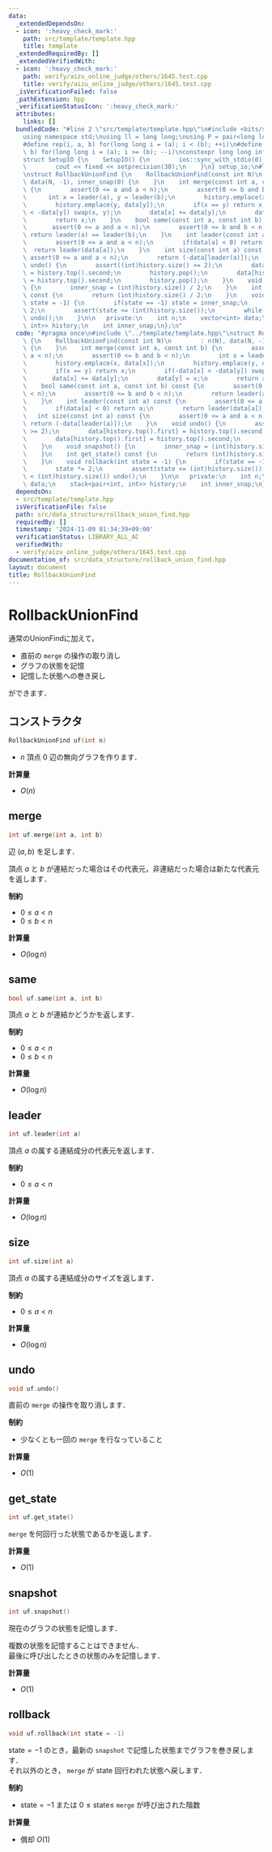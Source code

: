 ```yaml
---
data:
  _extendedDependsOn:
  - icon: ':heavy_check_mark:'
    path: src/template/template.hpp
    title: template
  _extendedRequiredBy: []
  _extendedVerifiedWith:
  - icon: ':heavy_check_mark:'
    path: verify/aizu_online_judge/others/1645.test.cpp
    title: verify/aizu_online_judge/others/1645.test.cpp
  _isVerificationFailed: false
  _pathExtension: hpp
  _verificationStatusIcon: ':heavy_check_mark:'
  attributes:
    links: []
  bundledCode: "#line 2 \"src/template/template.hpp\"\n#include <bits/stdc++.h>\n\
    using namespace std;\nusing ll = long long;\nusing P = pair<long long, long long>;\n\
    #define rep(i, a, b) for(long long i = (a); i < (b); ++i)\n#define rrep(i, a,\
    \ b) for(long long i = (a); i >= (b); --i)\nconstexpr long long inf = 4e18;\n\
    struct SetupIO {\n    SetupIO() {\n        ios::sync_with_stdio(0);\n        cin.tie(0);\n\
    \        cout << fixed << setprecision(30);\n    }\n} setup_io;\n#line 3 \"src/data_structure/rollback_union_find.hpp\"\
    \nstruct RollbackUnionFind {\n    RollbackUnionFind(const int N)\n        : n(N),\
    \ data(N, -1), inner_snap(0) {\n    }\n    int merge(const int a, const int b)\
    \ {\n        assert(0 <= a and a < n);\n        assert(0 <= b and b < n);\n  \
    \      int x = leader(a), y = leader(b);\n        history.emplace(x, data[x]);\n\
    \        history.emplace(y, data[y]);\n        if(x == y) return x;\n        if(-data[x]\
    \ < -data[y]) swap(x, y);\n        data[x] += data[y];\n        data[y] = x;\n\
    \        return x;\n    }\n    bool same(const int a, const int b) const {\n \
    \       assert(0 <= a and a < n);\n        assert(0 <= b and b < n);\n       \
    \ return leader(a) == leader(b);\n    }\n    int leader(const int a) const {\n\
    \        assert(0 <= a and a < n);\n        if(data[a] < 0) return a;\n      \
    \  return leader(data[a]);\n    }\n    int size(const int a) const {\n       \
    \ assert(0 <= a and a < n);\n        return (-data[leader(a)]);\n    }\n    void\
    \ undo() {\n        assert((int)history.size() >= 2);\n        data[history.top().first]\
    \ = history.top().second;\n        history.pop();\n        data[history.top().first]\
    \ = history.top().second;\n        history.pop();\n    }\n    void snapshot()\
    \ {\n        inner_snap = (int)history.size() / 2;\n    }\n    int get_state()\
    \ const {\n        return (int)history.size() / 2;\n    }\n    void rollback(int\
    \ state = -1) {\n        if(state == -1) state = inner_snap;\n        state *=\
    \ 2;\n        assert(state <= (int)history.size());\n        while(state < (int)history.size())\
    \ undo();\n    }\n\n   private:\n    int n;\n    vector<int> data;\n    stack<pair<int,\
    \ int>> history;\n    int inner_snap;\n};\n"
  code: "#pragma once\n#include \"../template/template.hpp\"\nstruct RollbackUnionFind\
    \ {\n    RollbackUnionFind(const int N)\n        : n(N), data(N, -1), inner_snap(0)\
    \ {\n    }\n    int merge(const int a, const int b) {\n        assert(0 <= a and\
    \ a < n);\n        assert(0 <= b and b < n);\n        int x = leader(a), y = leader(b);\n\
    \        history.emplace(x, data[x]);\n        history.emplace(y, data[y]);\n\
    \        if(x == y) return x;\n        if(-data[x] < -data[y]) swap(x, y);\n \
    \       data[x] += data[y];\n        data[y] = x;\n        return x;\n    }\n\
    \    bool same(const int a, const int b) const {\n        assert(0 <= a and a\
    \ < n);\n        assert(0 <= b and b < n);\n        return leader(a) == leader(b);\n\
    \    }\n    int leader(const int a) const {\n        assert(0 <= a and a < n);\n\
    \        if(data[a] < 0) return a;\n        return leader(data[a]);\n    }\n \
    \   int size(const int a) const {\n        assert(0 <= a and a < n);\n       \
    \ return (-data[leader(a)]);\n    }\n    void undo() {\n        assert((int)history.size()\
    \ >= 2);\n        data[history.top().first] = history.top().second;\n        history.pop();\n\
    \        data[history.top().first] = history.top().second;\n        history.pop();\n\
    \    }\n    void snapshot() {\n        inner_snap = (int)history.size() / 2;\n\
    \    }\n    int get_state() const {\n        return (int)history.size() / 2;\n\
    \    }\n    void rollback(int state = -1) {\n        if(state == -1) state = inner_snap;\n\
    \        state *= 2;\n        assert(state <= (int)history.size());\n        while(state\
    \ < (int)history.size()) undo();\n    }\n\n   private:\n    int n;\n    vector<int>\
    \ data;\n    stack<pair<int, int>> history;\n    int inner_snap;\n};"
  dependsOn:
  - src/template/template.hpp
  isVerificationFile: false
  path: src/data_structure/rollback_union_find.hpp
  requiredBy: []
  timestamp: '2024-11-09 01:34:39+09:00'
  verificationStatus: LIBRARY_ALL_AC
  verifiedWith:
  - verify/aizu_online_judge/others/1645.test.cpp
documentation_of: src/data_structure/rollback_union_find.hpp
layout: document
title: RollbackUnionFind
---
```


# RollbackUnionFind

通常のUnionFindに加えて，

- 直前の `merge` の操作の取り消し
- グラフの状態を記憶
- 記憶した状態への巻き戻し

ができます．

## コンストラクタ

```cpp
RollbackUnionFind uf(int n)
```

- $n$ 頂点 $0$ 辺の無向グラフを作ります．

**計算量**

- $O(n)$

## merge

```cpp
int uf.merge(int a, int b)
```

辺 $(a, b)$ を足します．

頂点 $a$ と $b$ が連結だった場合はその代表元，非連結だった場合は新たな代表元を返します．

**制約**

- $0 \leq a < n$
- $0 \leq b < n$

**計算量**

- $O(\log n)$

## same

```cpp
bool uf.same(int a, int b)
```

頂点 $a$ と $b$ が連結かどうかを返します．

**制約**

- $0 \leq a < n$
- $0 \leq b < n$

**計算量**

- $O(\log n)$

## leader

```cpp
int uf.leader(int a)
```

頂点 $a$ の属する連結成分の代表元を返します．

**制約**

- $0 \leq a < n$

**計算量**

- $O(\log n)$

## size

```cpp
int uf.size(int a)
```

頂点 $a$ の属する連結成分のサイズを返します．

**制約**

- $0 \leq a < n$

**計算量**

- $O(\log n)$

## undo

```cpp
void uf.undo()
```

直前の `merge` の操作を取り消します．

**制約**

- 少なくとも一回の `merge` を行なっていること

**計算量**

- $O(1)$

## get_state

```cpp
int uf.get_state()
```

`merge` を何回行った状態であるかを返します．

**計算量**

- $O(1)$

## snapshot

```cpp
int uf.snapshot()
```

現在のグラフの状態を記憶します．

複数の状態を記憶することはできません．<br>
最後に呼び出したときの状態のみを記憶します．

**計算量**

- $O(1)$

## rollback

```cpp
void uf.rollback(int state = -1)
```

$\mathrm{state = -1}$ のとき，最新の `snapshot` で記憶した状態までグラフを巻き戻します．<br>
それ以外のとき， `merge` が $\mathrm{state}$ 回行われた状態へ戻します．

**制約**

- $\mathrm{state = -1}$ または $0 \leq \mathrm{state} \leq$ `merge` が呼び出された階数

**計算量**

- 償却 $O(1)$